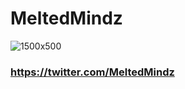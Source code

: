 # MeltedMindz 

![1500x500](https://github.com/user-attachments/assets/a0e1c27c-7c16-47c3-b1a3-59f51aabef3c)

### https://twitter.com/MeltedMindz

<!--
**MeltedMindz/MeltedMindz** is a ✨ _special_ ✨ repository because its `README.md` (this file) appears on your GitHub profile.

Here are some ideas to get you started:

- 🔭 I’m currently working on ...
- 🌱 I’m currently learning ...
- 👯 I’m looking to collaborate on ...
- 🤔 I’m looking for help with ...
- 💬 Ask me about ...
- 📫 How to reach me: ...
- 😄 Pronouns: ...
- ⚡ Fun fact: ...
-->

